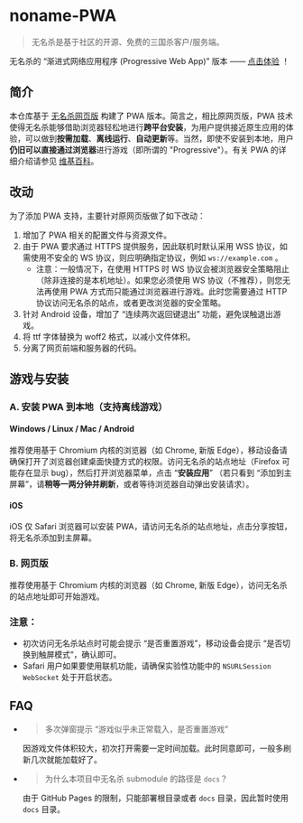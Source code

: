 # noname-PWA

> 无名杀是基于社区的开源、免费的三国杀客户/服务端。
 
无名杀的 “渐进式网络应用程序 (Progressive Web App)” 版本 —— [点击体验](https://raineggplant.github.io/noname-pwa) ！

## 简介

本仓库基于 [无名杀网页版](https://github.com/libccy/noname) 构建了 PWA 版本。简言之，相比原网页版，PWA 技术使得无名杀能够借助浏览器轻松地进行**跨平台安装**，为用户提供接近原生应用的体验，可以做到**按需加载**、**离线运行**、**自动更新**等。当然，即使不安装到本地，用户**仍旧可以直接通过浏览器**进行游戏（即所谓的 "Progressive"）。有关 PWA 的详细介绍请参见 [维基百科](https://zh.wikipedia.org/wiki/渐进式网络应用程序)。

## 改动

为了添加 PWA 支持，主要针对原网页版做了如下改动：

1. 增加了 PWA 相关的配置文件与资源文件。
2. 由于 PWA 要求通过 HTTPS 提供服务，因此联机时默认采用 WSS 协议，如需使用不安全的 WS 协议，则应明确指定协议，例如 `ws://example.com` 。
   - 注意：一般情况下，在使用 HTTPS 时 WS 协议会被浏览器安全策略阻止（除非连接的是本机地址）。如果您必须使用 WS 协议（不推荐），则您无法再使用 PWA 方式而只能通过浏览器进行游戏。此时您需要通过 HTTP 协议访问无名杀的站点，或者更改浏览器的安全策略。
3. 针对 Android 设备，增加了 “连续两次返回键退出” 功能，避免误触退出游戏。
4. 将 ttf 字体替换为 woff2 格式，以减小文件体积。
5. 分离了网页前端和服务器的代码。

## 游戏与安装

### A. 安装 PWA 到本地（支持离线游戏）

#### Windows / Linux / Mac / Android

推荐使用基于 Chromium 内核的浏览器（如 Chrome, 新版 Edge），移动设备请确保打开了浏览器创建桌面快捷方式的权限。访问无名杀的站点地址（Firefox 可能存在显示 bug），然后打开浏览器菜单，点击 “**安装应用**” （若只看到 “添加到主屏幕”，请**稍等一两分钟并刷新**，或者等待浏览器自动弹出安装请求）。

#### iOS

iOS 仅 Safari 浏览器可以安装 PWA，请访问无名杀的站点地址，点击分享按钮，将无名杀添加到主屏幕。

### B. 网页版

推荐使用基于 Chromium 内核的浏览器（如 Chrome, 新版 Edge），访问无名杀的站点地址即可开始游戏。

### 注意：

- 初次访问无名杀站点时可能会提示 “是否重置游戏”，移动设备会提示 “是否切换到触屏模式”，确认即可。
- Safari 用户如果要使用联机功能，请确保实验性功能中的 `NSURLSession WebSocket` 处于开启状态。

## FAQ

- > 多次弹窗提示 “游戏似乎未正常载入，是否重置游戏”

  因游戏文件体积较大，初次打开需要一定时间加载。此时同意即可，一般多刷新几次就能加载好了。

- > 为什么本项目中无名杀 submodule 的路径是 `docs`？

  由于 GitHub Pages 的限制，只能部署根目录或者 `docs` 目录，因此暂时使用 `docs` 目录。
